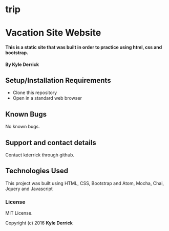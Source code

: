 # trip

# Vacation Site Website

#### This is a static site that was built in order to practice using html, css and bootstrap.

#### By Kyle Derrick

## Setup/Installation Requirements

* Clone this repository
* Open in a standard web browser

## Known Bugs

No known bugs.

## Support and contact details

Contact kderrick through github.

## Technologies Used

This project was built using HTML, CSS, Bootstrap and Atom, Mocha, Chai, Jquery and Javascript


### License
MIT License.

Copyright (c) 2016  **Kyle Derrick**
